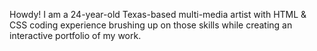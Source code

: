 Howdy! I am a 24-year-old Texas-based multi-media artist with HTML & CSS coding experience brushing up on those skills while creating an interactive portfolio of my work.
